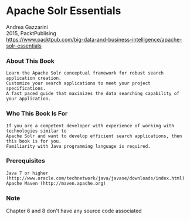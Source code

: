 Apache Solr Essentials 
======================
Andrea Gazzarini  
2015, PacktPublising  
https://www.packtpub.com/big-data-and-business-intelligence/apache-solr-essentials

### About This Book

    Learn the Apache Solr conceptual framework for robust search application creation.
    Customize your search applications to meet your project specifications.
    A fast paced guide that maximizes the data searching capability of your application.

### Who This Book Is For

    If you are a competent developer with experience of working with technologies similar to 
    Apache Solr and want to develop efficient search applications, then this book is for you. 
    Familiarity with Java programming language is required.

### Prerequisites

    Java 7 or higher (http://www.oracle.com/technetwork/java/javase/downloads/index.html)
    Apache Maven (http://maven.apache.org)

### Note  
Chapter 6 and 8 don't have any source code associated 
